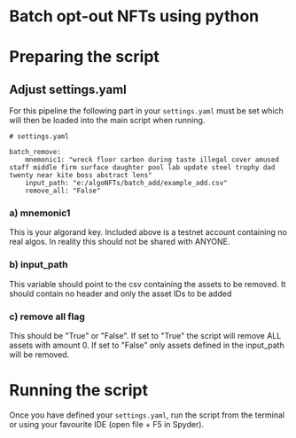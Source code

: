 # Batch opt-out NFTs using python

# Preparing the script

## Adjust settings.yaml

For this pipeline the following part in your `settings.yaml` must be set which will then be loaded into the main script when running.

```
# settings.yaml

batch_remove:
    mnemonic1: "wreck floor carbon during taste illegal cover amused staff middle firm surface daughter pool lab update steel trophy dad twenty near kite boss abstract lens"
    input_path: "e:/algoNFTs/batch_add/example_add.csv"
    remove_all: "False"
```

### a) mnemonic1

This is your algorand key. Included above is a testnet account containing no real algos. In reality this should not be shared with ANYONE.

### b) input_path

This variable should point to the csv containing the assets to be removed. It should contain no header and only the asset IDs to be added


### c) remove all flag
This should be "True" or "False". If set to "True" the script will remove ALL assets with amount 0. If set to "False" only assets defined in the input_path will be removed.


# Running the script

Once you have defined your `settings.yaml`, run the script from the terminal or using your favourite IDE (open file + F5 in Spyder).
